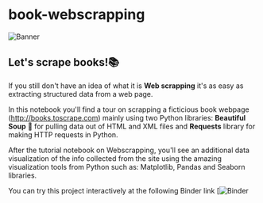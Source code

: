 # book-webscrapping

![Banner](https://images.squarespace-cdn.com/content/v1/5773dde903596ecc892de49f/1606290672221-FROACHB8RVCZ15QSAYH4/ke17ZwdGBToddI8pDm48kBEbJ4X1_RBiAWsf6mxrahQUqsxRUqqbr1mOJYKfIPR7LoDQ9mXPOjoJoqy81S2I8N_N4V1vUb5AoIIIbLZhVYy7Mythp_T-mtop-vrsUOmeInPi9iDjx9w8K4ZfjXt2dotjh5j1vW76STHA22qACelGTD8y-_ApmyYGpEMstMbMOpYghpI-Ha_TwZsqqmJXng/banner-books.jpg?format=1500w)
## Let's scrape books!📚

If you still don't have an idea of what it is **Web scrapping** it's as easy as extracting structured data from a web page.

In this notebook you'll find a tour on scrapping a ficticious book webpage (http://books.toscrape.com) mainly using two Python libraries: **Beautiful Soup** 🥘 for pulling data out of HTML and XML files and **Requests** library for making HTTP requests in Python.

After the tutorial notebook on Webscrapping, you'll see an additional data visualization of the info collected from the site using the amazing visualization tools from Python such as: Matplotlib, Pandas and Seaborn libraries.

You can try this project interactively at the following Binder link [![Binder](https://mybinder.org/v2/gh/anievescordeiro/book-webscrapping/7c33be99c332789d7a9ad8c4d647ec1263da8ce1)

